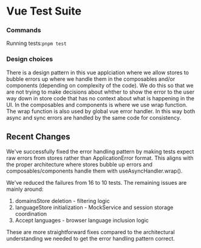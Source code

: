 # Vue Test Suite

### Commands

Running tests:`pnpm test`

### Design choices

There is a design pattern in this vue applciation where we allow stores to
bubble errors up where we handle them in the composables and/or components
(depending on complexity of the code). We do this so that we are not trying
to make decisions about whther to show the error to the user way down in
store code that has no context about what is happening in the UI. In the
composables and components is where we use wrap function. The wrap function
is also used by global vue error handler. In this way both async and sync
errors are handled by the same code for consistency.


## Recent Changes


We've successfully fixed the error handling pattern by making tests expect raw errors from stores rather than
ApplicationError format. This aligns with the proper architecture where stores bubble up errors and composables/components handle them with
useAsyncHandler.wrap().

We've reduced the failures from 16 to 10 tests. The remaining issues are mainly around:

1. domainsStore deletion - filtering logic
2. languageStore initialization - MockService and session storage coordination
3. Accept languages - browser language inclusion logic

These are more straightforward fixes compared to the architectural understanding we needed to get the error handling pattern correct.
